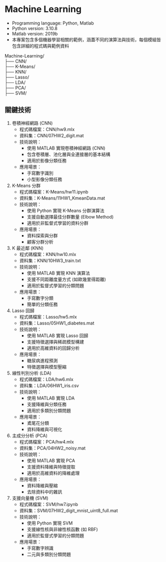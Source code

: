 # Machine Learning
- Programming language: Python, Matlab
- Python version: 3.10.8
- Matlab version: 2019b
- 本專案包含多個機器學習相關的範例，涵蓋不同的演算法與技術，每個模組皆包含詳細的程式碼與範例資料

Machine-Learning/     
├── CNN/                
├── K-Means/            
├── KNN/                
├── Lasso/             
├── LDA/               
├── PCA/               
├── SVM/                

## 關鍵技術
1. 卷積神經網路 (CNN)
   - 程式碼檔案：CNN/hw9.mlx
   - 資料集：CNN/07HW2_digit.mat
   - 技術說明：
      - 使用 MATLAB 實現卷積神經網路 (CNN)
      - 包含卷積層、池化層與全連接層的基本結構
      - 適用於影像分類任務
   - 應用場景：
      - 手寫數字識別
      - 小型影像分類任務
2. K-Means 分群
   - 程式碼檔案：K-Means/hw11.ipynb
   - 資料集：K-Means/11HW1_KmeanData.mat
   - 技術說明：
      - 使用 Python 實現 K-Means 分群演算法
      - 支援自動選擇最佳分群數量 (Elbow Method)
      - 適用於非監督式學習的資料分群
   - 應用場景：
      - 資料探索與分群
      - 顧客分群分析
3. K 最近鄰 (KNN)
   - 程式碼檔案：KNN/hw10.mlx
   - 資料集：KNN/10HW3_train.txt
   - 技術說明：
      - 使用 MATLAB 實現 KNN 演算法
      - 支援不同距離度量方式 (如歐幾里得距離)
      - 適用於監督式學習的分類問題
   - 應用場景：
      - 手寫數字分類
      - 簡單的分類任務
4. Lasso 回歸
   - 程式碼檔案：Lasso/hw5.mlx
   - 資料集：Lasso/05HW1_diabetes.mat
   - 技術說明：
      - 使用 MATLAB 實現 Lasso 回歸
      - 支援特徵選擇與稀疏模型構建
      - 適用於高維資料的回歸分析
   - 應用場景：
      - 糖尿病進程預測
      - 特徵選擇與模型壓縮
5. 線性判別分析 (LDA)
   - 程式碼檔案：LDA/hw6.mlx
   - 資料集：LDA/06HW1_iris.csv
   - 技術說明：
      - 使用 MATLAB 實現 LDA
      - 支援降維與分類任務
      - 適用於多類別分類問題
   - 應用場景：
      - 鳶尾花分類
      - 資料降維與可視化
6. 主成分分析 (PCA)
   - 程式碼檔案：PCA/hw4.mlx
   - 資料集：PCA/04HW2_noisy.mat
   - 技術說明：
      - 使用 MATLAB 實現 PCA
      - 支援資料降維與特徵提取
      - 適用於高維資料的降維處理
   - 應用場景：
      - 資料降維與壓縮
      - 去除資料中的雜訊
7. 支援向量機 (SVM)
   - 程式碼檔案：SVM/hw7.ipynb
   - 資料集：SVM/07HW2_digit_mnist_uint8_full.mat
   - 技術說明：
      - 使用 Python 實現 SVM
      - 支援線性核與非線性核函數 (如 RBF)
      - 適用於監督式學習的分類問題
   - 應用場景：
      - 手寫數字辨識
      - 二元與多類別分類問題

